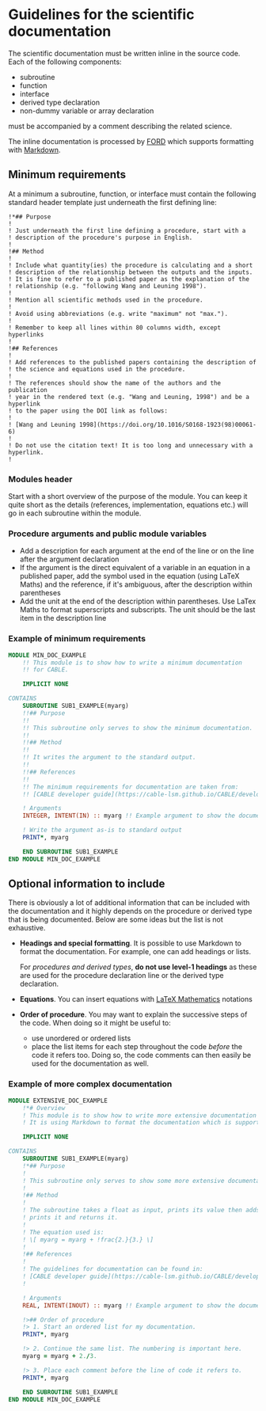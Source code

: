 # Guidelines for the scientific documentation

The scientific documentation must be written inline in the source code. Each of the following components:

- subroutine
- function
- interface
- derived type declaration
- non-dummy variable or array declaration

must be accompanied by a comment describing the related science.

The inline documentation is processed by [FORD][FORD] which supports formatting with [Markdown][markdown].

## Minimum requirements

At a minimum a subroutine, function, or interface must contain the following standard header template just underneath the first defining line:

    !*## Purpose
    !
    ! Just underneath the first line defining a procedure, start with a 
    ! description of the procedure's purpose in English. 
    !
    !## Method
    !
    ! Include what quantity(ies) the procedure is calculating and a short 
    ! description of the relationship between the outputs and the inputs.
    ! It is fine to refer to a published paper as the explanation of the 
    ! relationship (e.g. "following Wang and Leuning 1998"). 
    !
    ! Mention all scientific methods used in the procedure.
    !
    ! Avoid using abbreviations (e.g. write "maximum" not "max.").
    ! 
    ! Remember to keep all lines within 80 columns width, except hyperlinks
    !
    !## References
    !
    ! Add references to the published papers containing the description of 
    ! the science and equations used in the procedure. 
    !
    ! The references should show the name of the authors and the publication 
    ! year in the rendered text (e.g. "Wang and Leuning, 1998") and be a hyperlink
    ! to the paper using the DOI link as follows:
    !
    ! [Wang and Leuning 1998](https://doi.org/10.1016/S0168-1923(98)00061-6)
    !
    ! Do not use the citation text! It is too long and unnecessary with a hyperlink.
    !

### Modules header

Start with a short overview of the purpose of the module. You can keep it quite short as the details (references, implementation, equations etc.) will go in each subroutine within the module.

### Procedure arguments and public module variables

- Add a description for each argument at the end of the line or on the line after the argument declaration
- If the argument is the direct equivalent of a variable in an equation in a published paper, add the symbol used in the equation (using LaTeX Maths) and the reference, if it's ambiguous, after the description within parentheses
- Add the unit at the end of the description within parentheses. Use LaTex Maths to format superscripts and subscripts. The unit should be the last item in the description line

### Example of minimum requirements

```fortran
MODULE MIN_DOC_EXAMPLE
    !! This module is to show how to write a minimum documentation
    !! for CABLE.

    IMPLICIT NONE

CONTAINS
    SUBROUTINE SUB1_EXAMPLE(myarg)
    !!## Purpose
    !!
    !! This subroutine only serves to show the minimum documentation.  
    !!
    !!## Method
    !!
    !! It writes the argument to the standard output.
    !! 
    !!## References
    !!
    !! The minimum requirements for documentation are taken from:  
    !! [CABLE developer guide](https://cable-lsm.github.io/CABLE/developer_guide/doc_guide/science_doc/)

    ! Arguments
    INTEGER, INTENT(IN) :: myarg !! Example argument to show the documentation (-)

    ! Write the argument as-is to standard output
    PRINT*, myarg

    END SUBROUTINE SUB1_EXAMPLE
END MODULE MIN_DOC_EXAMPLE
```

## Optional information to include

There is obviously a lot of additional information that can be included with the documentation and it highly depends on the procedure or derived type that is being documented. Below are some ideas but the list is not exhaustive.

- **Headings and special formatting**. It is possible to use Markdown to format the documentation. For example, one can add headings or lists.
  
    For *procedures and derived types*, **do not use level-1 headings** as these are used for the procedure declaration line or the derived type declaration.

- **Equations**. You can insert equations with [LaTeX Mathematics][latex-maths] notations
- **Order of procedure**. You may want to explain the successive steps of the code. When doing so it might be useful to:
    - use unordered or ordered lists
    - place the list items for each step throughout the code *before* the code it refers too. Doing so, the code comments 
can then easily be used for the documentation as well. 

### Example of more complex documentation

```fortran
MODULE EXTENSIVE_DOC_EXAMPLE
    !*# Overview 
    ! This module is to show how to write more extensive documentation for CABLE.  
    ! It is using Markdown to format the documentation which is supported by FORD.

    IMPLICIT NONE

CONTAINS
    SUBROUTINE SUB1_EXAMPLE(myarg)
    !*## Purpose
    !
    ! This subroutine only serves to show some more extensive documentation.  
    ! 
    !## Method
    !
    ! The subroutine takes a float as input, prints its value then adds 2/3, 
    ! prints it and returns it. 
    ! 
    ! The equation used is:
    ! \[ myarg = myarg + !frac{2.}{3.} \]
    !
    !## References
    !
    ! The guidelines for documentation can be found in:  
    ! [CABLE developer guide](https://cable-lsm.github.io/CABLE/developer_guide/doc_guide/science_doc/)
    !

    ! Arguments
    REAL, INTENT(INOUT) :: myarg !! Example argument to show the documentation (-)

    !>## Order of procedure
    !> 1. Start an ordered list for my documentation.
    PRINT*, myarg

    !> 2. Continue the same list. The numbering is important here.
    myarg = myarg + 2./3.

    !> 3. Place each comment before the line of code it refers to.
    PRINT*, myarg

    END SUBROUTINE SUB1_EXAMPLE
END MODULE MIN_DOC_EXAMPLE
```

[FORD]: https://forddocs.readthedocs.io/en/latest/index.html
[markdown]: https://www.markdownguide.org/cheat-sheet/
[latex-maths]: https://en.wikibooks.org/wiki/LaTeX/Mathematics